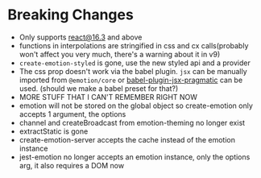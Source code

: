 # Breaking Changes

- Only supports react@16.3 and above
- functions in interpolations are stringified in css and cx calls(probably won't affect you very much, there's a warning about it in v9)
- `create-emotion-styled` is gone, use the new styled api and a provider
- The css prop doesn't work via the babel plugin. `jsx` can be manually imported from `@emotion/core` or [babel-plugin-jsx-pragmatic](https://github.com/jmm/babel-plugin-jsx-pragmatic) can be used. (should we make a babel preset for that?)
- MORE STUFF THAT I CAN'T REMEMBER RIGHT NOW
- emotion will not be stored on the global object so create-emotion only accepts 1 argument, the options
- channel and createBroadcast from emotion-theming no longer exist
- extractStatic is gone
- create-emotion-server accepts the cache instead of the emotion instance
- jest-emotion no longer accepts an emotion instance, only the options arg, it also requires a DOM now
